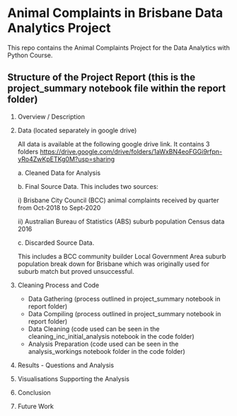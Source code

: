 # Animal Complaints in Brisbane Data Analytics Project

This repo contains the Animal Complaints Project for the Data Analytics with Python Course.

## Structure of the Project Report (this is the project_summary notebook file within the report folder)

1. Overview / Description

2. Data (located separately in google drive)

    All data is available at the following google drive link. It contains 3 folders
    https://drive.google.com/drive/folders/1aWxBN4eoFGGi9rfpn-yRo4ZwKpETKg0M?usp=sharing

    a. Cleaned Data for Analysis
    
    b. Final Source Data. This includes two sources:
    
    i) Brisbane City Council (BCC) animal complaints received by quarter from Oct-2018 to Sept-2020
    
    ii) Australian Bureau of Statistics (ABS) suburb population Census data 2016

    c. Discarded Source Data. 
    
    This includes a BCC community builder Local Government Area suburb population break down for Brisbane which was originally used for suburb match but proved unsuccessful.


3. Cleaning Process and Code
    - Data Gathering (process outlined in project_summary notebook in report folder)
    - Data Compiling (process outlined in project_summary notebook in report folder)
    - Data Cleaning (code used can be seen in the cleaning_inc_initial_analysis notebook in the code folder)
    - Analysis Preparation (code used can be seen in the analysis_workings notebook folder in the code folder)
    
    
4. Results - Questions and Analysis

5. Visualisations Supporting the Analysis

6. Conclusion

7. Future Work
